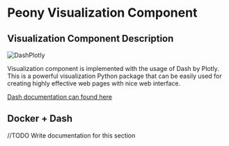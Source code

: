 # Peony Visualization Component

## Visualization Component Description 

![DashPlotly](https://github.com/sahanmar/Peony/blob/supporting_images/images/architecture_images/dash.png)

Visualization component is implemented with the usage of Dash by Plotly. This is a powerful visualization Python package that can be easily used for creating highly effective web pages with nice web interface. 

[Dash documentation can found here](https://plot.ly/dash/)

## Docker + Dash

//TODO Write documentation for this section